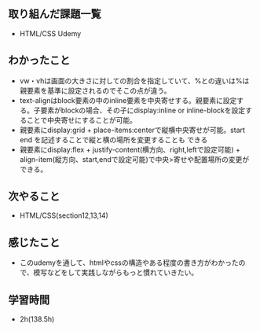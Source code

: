 ## 取り組んだ課題一覧
- HTML/CSS Udemy
## わかったこと
- vw・vhは画面の大きさに対しての割合を指定していて、%との違いは%は親要素を基準に設定されるのでそこの点が違う。
- text-alignはblock要素の中のinline要素を中央寄せする。親要素に設定する。子要素がblockの場合、その子にdisplay:inline or
 inline-blockを設定することで中央寄せにすることが可能。
- 親要素にdisplay:grid + place-items:centerで縦横中央寄せが可能。start end を記述することで縦と横の場所を変更することも
できる
- 親要素にdisplay:flex + justify-content(横方向、right,leftで設定可能) + align-item(縦方向、start,endで設定可能)で中央>寄せや配置場所の変更ができる。
## 次やること
- HTML/CSS(section12,13,14)
## 感じたこと
- このudemyを通して、htmlやcssの構造やある程度の書き方がわかったので、模写などをして実践しながらもっと慣れていきたい。
## 学習時間
- 2h(138.5h)

